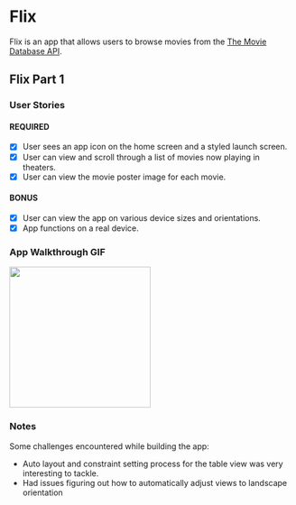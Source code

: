 # Flix

Flix is an app that allows users to browse movies from the [The Movie Database API](https://developers.themoviedb.org/3/getting-started/introduction).


## Flix Part 1

### User Stories

#### REQUIRED
- [x] User sees an app icon on the home screen and a styled launch screen.
- [x] User can view and scroll through a list of movies now playing in theaters.
- [x] User can view the movie poster image for each movie.

#### BONUS
- [x] User can view the app on various device sizes and orientations.
- [x] App functions on a real device.

### App Walkthrough GIF
<img src="http://g.recordit.co/1TU1RO7qBE.gif" width=250><br>

### Notes
Some challenges encountered while building the app:
- Auto layout and constraint setting process for the table view was very interesting to tackle.
- Had issues figuring out how to automatically adjust views to landscape orientation
